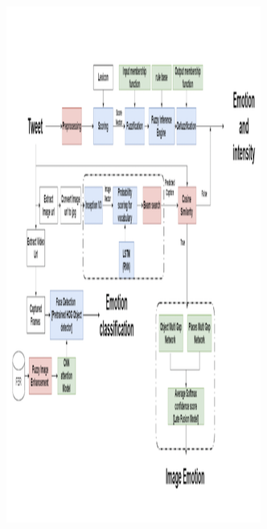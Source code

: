 <img width="1024" height="1024" alt="Emotion Recognition" src="https://github.com/gurushruthy/Emotion-Recognition-Using-Multi-Modal-Data/blob/main/Emotion%20Recognition.png" />
